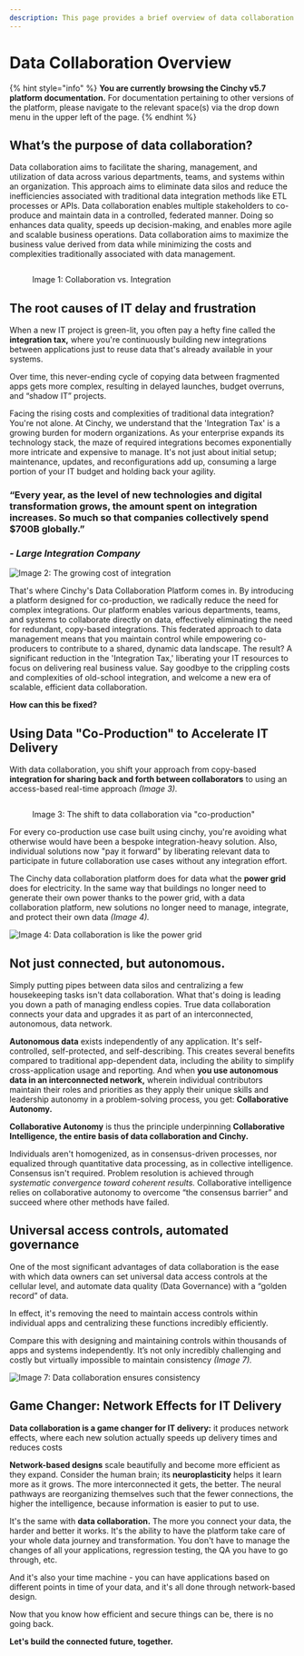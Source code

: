 ```yaml
---
description: This page provides a brief overview of data collaboration
---
```


# Data Collaboration Overview

{% hint style="info" %}
**You are currently browsing the Cinchy v5.7 platform documentation.** For documentation pertaining to other versions of the platform, please navigate to the relevant space(s) via the drop down menu in the upper left of the page.
{% endhint %}

## What’s the purpose of data collaboration?

Data collaboration aims to facilitate the sharing, management, and utilization of data across various departments, teams, and systems within an organization. This approach aims to eliminate data silos and reduce the inefficiencies associated with traditional data integration methods like ETL processes or APIs. Data collaboration enables multiple stakeholders to co-produce and maintain data in a controlled, federated manner. Doing so enhances data quality, speeds up decision-making, and enables more agile and scalable business operations. Data collaboration aims to maximize the business value derived from data while minimizing the costs and complexities traditionally associated with data management.

<figure><img src=".gitbook/assets/Cinchy Overview.png" alt=""><figcaption><p>Image 1: Collaboration vs. Integration</p></figcaption></figure>

## The root causes of IT delay and frustration

When a new IT project is green-lit, you often pay a hefty fine called the **integration tax,** where you're continuously building new integrations between applications just to reuse data that's already available in your systems.

Over time, this never-ending cycle of copying data between fragmented apps gets more complex, resulting in delayed launches, budget overruns, and “shadow IT” projects.

Facing the rising costs and complexities of traditional data integration? You're not alone. At Cinchy, we understand that the 'Integration Tax' is a growing burden for modern organizations. As your enterprise expands its technology stack, the maze of required integrations becomes exponentially more intricate and expensive to manage. It's not just about initial setup; maintenance, updates, and reconfigurations add up, consuming a large portion of your IT budget and holding back your agility.

### **“Every year, as the level of new technologies and digital transformation grows, the amount spent on integration increases. So much so that companies collectively spend $700B globally.”**&#x20;

### _- Large Integration Company_&#x20;

![Image 2: The growing cost of integration](<.gitbook/assets/image (141).png>)

That's where Cinchy's Data Collaboration Platform comes in. By introducing a platform designed for co-production, we radically reduce the need for complex integrations. Our platform enables various departments, teams, and systems to collaborate directly on data, effectively eliminating the need for redundant, copy-based integrations. This federated approach to data management means that you maintain control while empowering co-producers to contribute to a shared, dynamic data landscape. The result? A significant reduction in the 'Integration Tax,' liberating your IT resources to focus on delivering real business value. Say goodbye to the crippling costs and complexities of old-school integration, and welcome a new era of scalable, efficient data collaboration.

**How can this be fixed?**

## **Using Data "Co-Production" to Accelerate IT Delivery**

With data collaboration, you shift your approach from copy-based **integration for sharing back and forth between collaborators** to using an access-based real-time approach _(Image 3)._

<figure><img src=".gitbook/assets/Cinchy Overview (1).png" alt=""><figcaption><p>Image 3: The shift to data collaboration via "co-production"</p></figcaption></figure>

For every co-production use case built using cinchy, you're avoiding what otherwise would have been a bespoke integration-heavy solution. Also, individual solutions now "pay it forward" by liberating relevant data to participate in future collaboration use cases without any integration effort.

The Cinchy data collaboration platform does for data what the **power grid** does for electricity. In the same way that buildings no longer need to generate their own power thanks to the power grid, with a data collaboration platform, new solutions no longer need to manage, integrate, and protect their own data _(Image 4)._

![Image 4: Data collaboration is like the power grid](<.gitbook/assets/image (99).png>)

## Not just connected, but autonomous.

​Simply putting pipes between data silos and centralizing a few housekeeping tasks isn't data collaboration. What that's doing is leading you down a path of managing endless copies. True data collaboration connects your data and upgrades it as part of an interconnected, autonomous, data network.

**Autonomous data** exists independently of any application. It's self-controlled, self-protected, and self-describing. This creates several benefits compared to traditional app-dependent data, including the ability to simplify cross-application usage and reporting. And when **you use autonomous data in an interconnected network,** wherein individual contributors maintain their roles and priorities as they apply their unique skills and leadership autonomy in a problem-solving process, you get: **Collaborative Autonomy.**

**Collaborative Autonomy** is thus the principle underpinning **Collaborative Intelligence, the entire basis of data collaboration and Cinchy.**

Individuals aren't homogenized, as in consensus-driven processes, nor equalized through quantitative data processing, as in collective intelligence. Consensus isn't required. Problem resolution is achieved through _systematic convergence toward coherent results._ Collaborative intelligence relies on collaborative autonomy to overcome “the consensus barrier” and succeed where other methods have failed.

## Universal access controls, automated governance

One of the most significant advantages of data collaboration is the ease with which data owners can set universal data access controls at the cellular level, and automate data quality (Data Governance) with a “golden record” of data.

In effect, it's removing the need to maintain access controls within individual apps and centralizing these functions incredibly efficiently.

Compare this with designing and maintaining controls within thousands of apps and systems independently. It’s not only incredibly challenging and costly but virtually impossible to maintain consistency _(Image 7)._

![Image 7: Data collaboration ensures consistency](<.gitbook/assets/image (376).png>)

## Game Changer: Network Effects for IT Delivery

**Data collaboration is a game changer for IT delivery:** it produces network effects, where each new solution actually speeds up delivery times and reduces costs

**Network-based designs** scale beautifully and become more efficient as they expand. Consider the human brain; its **neuroplasticity** helps it learn more as it grows. The more interconnected it gets, the better. The neural pathways are reorganizing themselves such that the fewer connections, the higher the intelligence, because information is easier to put to use.

It's the same with **data collaboration.** The more you connect your data, the harder and better it works. It's the ability to have the platform take care of your whole data journey and transformation. You don't have to manage the changes of all your applications, regression testing, the QA you have to go through, etc.

And it's also your time machine - you can have applications based on different points in time of your data, and it's all done through network-based design.

Now that you know how efficient and secure things can be, there is no going back.

**Let's build the connected future, together.**
